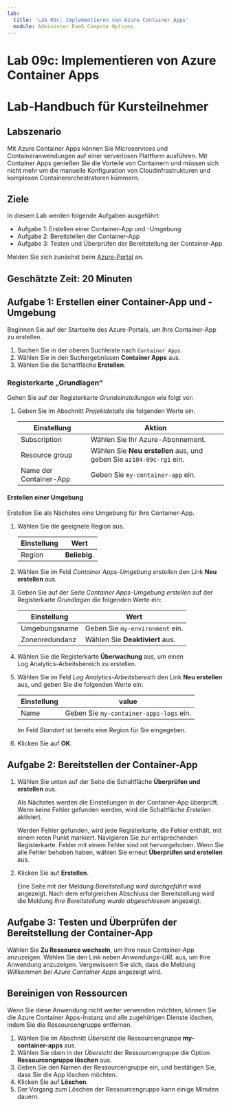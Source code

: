 ```yaml
---
lab:
  title: 'Lab 09c: Implementieren von Azure Container Apps'
  module: Administer PaaS Compute Options
---
```


# Lab 09c: Implementieren von Azure Container Apps
# Lab-Handbuch für Kursteilnehmer

## Labszenario
Mit Azure Container Apps können Sie Microservices und Containeranwendungen auf einer serverlosen Plattform ausführen. Mit Container Apps genießen Sie die Vorteile von Containern und müssen sich nicht mehr um die manuelle Konfiguration von Cloudinfrastrukturen und komplexen Containerorchestratoren kümmern.

## Ziele

In diesem Lab werden folgende Aufgaben ausgeführt:
- Aufgabe 1: Erstellen einer Container-App und -Umgebung
- Aufgabe 2: Bereitstellen der Container-App
- Aufgabe 3: Testen und Überprüfen der Bereitstellung der Container-App

Melden Sie sich zunächst beim [Azure-Portal](https://portal.azure.com) an.

## Geschätzte Zeit: 20 Minuten

## Aufgabe 1: Erstellen einer Container-App und -Umgebung

Beginnen Sie auf der Startseite des Azure-Portals, um Ihre Container-App zu erstellen.

1. Suchen Sie in der oberen Suchleiste nach `Container Apps`.
1. Wählen Sie in den Suchergebnissen **Container Apps** aus.
1. Wählen Sie die Schaltfläche **Erstellen**.

### Registerkarte „Grundlagen“

Gehen Sie auf der Registerkarte *Grundeinstellungen* wie folgt vor:

1. Geben Sie im Abschnitt *Projektdetails* die folgenden Werte ein.

    | Einstellung | Aktion |
    |---|---|
    | Subscription | Wählen Sie Ihr Azure-Abonnement. |
    | Resource group | Wählen Sie **Neu erstellen** aus, und geben Sie `az104-09c-rg1` ein. |
    | Name der Container-App |  Geben Sie `my-container-app` ein. |

#### Erstellen einer Umgebung

Erstellen Sie als Nächstes eine Umgebung für Ihre Container-App.

1. Wählen Sie die geeignete Region aus.

    | Einstellung | Wert |
    |--|--|
    | Region | **Beliebig**. |

1. Wählen Sie im Feld *Container Apps-Umgebung erstellen* den Link **Neu erstellen** aus.
1. Geben Sie auf der Seite *Container Apps-Umgebung erstellen* auf der Registerkarte *Grundlagen* die folgenden Werte ein:

    | Einstellung | Wert |
    |--|--|
    | Umgebungsname | Geben Sie `my-environment` ein. |
    | Zonenredundanz | Wählen Sie **Deaktiviert** aus. |

1. Wählen Sie die Registerkarte **Überwachung** aus, um einen Log Analytics-Arbeitsbereich zu erstellen.
1. Wählen Sie im Feld *Log Analytics-Arbeitsbereich* den Link **Neu erstellen** aus, und geben Sie die folgenden Werte ein:

    | Einstellung | value |
    |--|--|
    | Name | Geben Sie `my-container-apps-logs` ein. |
  
    Im Feld *Standort* ist bereits eine Region für Sie eingegeben.

1. Klicken Sie auf **OK**.


## Aufgabe 2: Bereitstellen der Container-App

1. Wählen Sie unten auf der Seite die Schaltfläche **Überprüfen und erstellen** aus.  

    Als Nächstes werden die Einstellungen in der Container-App überprüft. Wenn keine Fehler gefunden werden, wird die Schaltfläche *Erstellen* aktiviert.  

    Werden Fehler gefunden, wird jede Registerkarte, die Fehler enthält, mit einem roten Punkt markiert.  Navigieren Sie zur entsprechenden Registerkarte. Felder mit einem Fehler sind rot hervorgehoben.  Wenn Sie alle Fehler behoben haben, wählen Sie erneut **Überprüfen und erstellen** aus.

1. Klicken Sie auf **Erstellen**.

    Eine Seite mit der Meldung *Bereitstellung wird durchgeführt* wird angezeigt.  Nach dem erfolgreichen Abschluss der Bereitstellung wird die Meldung *Ihre Bereitstellung wurde abgeschlossen* angezeigt.
   
## Aufgabe 3: Testen und Überprüfen der Bereitstellung der Container-App

Wählen Sie **Zu Ressource wechseln**, um Ihre neue Container-App anzuzeigen.  Wählen Sie den Link neben *Anwendungs-URL* aus, um Ihre Anwendung anzuzeigen. Vergewissern Sie sich, dass die Meldung *Willkommen bei Azure Container Apps* angezeigt wird.

## Bereinigen von Ressourcen

Wenn Sie diese Anwendung nicht weiter verwenden möchten, können Sie die Azure Container Apps-Instanz und alle zugehörigen Dienste löschen, indem Sie die Ressourcengruppe entfernen.

1. Wählen Sie im Abschnitt *Übersicht* die Ressourcengruppe **my-container-apps** aus.
1. Wählen Sie oben in der *Übersicht* der Ressourcengruppe die Option **Ressourcengruppe löschen** aus.
1. Geben Sie den Namen der Ressourcengruppe ein, und bestätigen Sie, dass Sie die App löschen möchten. 
1. Klicken Sie auf **Löschen**.
1. Der Vorgang zum Löschen der Ressourcengruppe kann einige Minuten dauern.
